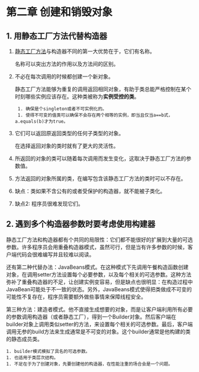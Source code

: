 # 第二章 创建和销毁对象

## 1. 用静态工厂方法代替构造器

1. [静态工厂方法](https://www.liaoxuefeng.com/wiki/1252599548343744/1281319170474017)与构造器不同的第一大优势在于，它们有名称。

    名称可以突出方法的作用以及方法间的区别。

2. 不必在每次调用的时候都创建一个新对象。

    静态工厂方法能够为重复的调用返回相同对象，有助于类总能严格控制在某个时刻哪些实例应该存在。这种类被称为**实例受控的类**。

    	1. 确保是个singleton或者不可实例化的。
    	1. 使得不可变的值类可以确保不会存在两个相等的实例，即当且仅当a==b式，a.equals(b)才为true。

3. 它们可以返回原返回类型的任何子类型的对象。

    在选择返回对象的类时就有了更大的灵活性。

4. 所返回的对象的类可以随着每次调用而发生变化，这取决于静态工厂方法的参数值。

5. 方法返回的对象所属的类，在编写包含该静态工厂方法的类时可以不存在。

6. 缺点：类如果不含公有的或者受保护的构造器，就不能被子类化。

7. 缺点2: 程序员很难发现它们。

## 2. 遇到多个构造器参数时要考虑使用构建器

静态工厂方法和构造器都有个共同的局限性：它们都不能很好的扩展到大量的可选参数。许多程序员会用重叠构造器模式，虽然可行，但是当有许多参数的时候，客户端代码会很难编写并且较难以阅读。

还有第二种代替办法：JavaBeans模式。在这种模式下先调用午餐构造函数创建对象，在调用setter方法设置每个必要参数，以及每个相关的可选参数。这种方法弥补了重叠构造器的不足，让创建实例变容易，但是缺点也很明显：在构造过程中JavaBean可能处于不一致的状态。另外，JavaBeans模式使得把类做成不可变的可能性不复存在，程序员需要额外做些事情来保障线程安全。

第三种方法：建造者模式。他不直接生成想要的对象，而是让客户端利用所有必要的参数调用构造器（或者静态工厂），得到一个Builder对象。然后客户端在builder对象上调用类似setter的方法，来设置每个相关的可选参数。最后，客户端调用无参的build方法来生成通常是不可变的对象。这个builder通常是他构建的类的静态成员类。

	1. builder模式模拟了具名的可选参数。
	1. 也适用于类层次结构。
	1. 不足在于为了创建对象，先要创建他的构造器，在性能注重的场合会是一个问题。